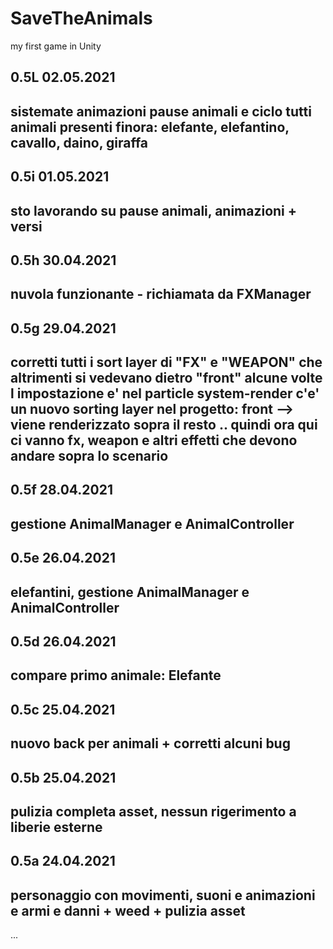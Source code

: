 # SaveTheAnimals
my first game in Unity

0.5L 02.05.2021
---------------
sistemate animazioni pause animali e ciclo tutti animali presenti finora:
elefante, elefantino, cavallo, daino, giraffa
---------------

0.5i 01.05.2021
---------------
sto lavorando su pause animali, animazioni + versi
---------------


0.5h 30.04.2021
---------------
nuvola funzionante - richiamata da FXManager
---------------

0.5g 29.04.2021
---------------
corretti tutti i sort layer di "FX" e "WEAPON" che altrimenti si vedevano dietro "front" alcune volte
l impostazione e' nel particle system-render
c'e' un nuovo sorting layer nel progetto: front  --> viene renderizzato sopra il resto .. quindi ora qui ci vanno fx, weapon e altri effetti che devono andare sopra lo scenario
---------------

0.5f 28.04.2021
---------------
gestione AnimalManager e AnimalController
---------------

0.5e 26.04.2021
---------------
elefantini, gestione AnimalManager e AnimalController
---------------

0.5d 26.04.2021
---------------
compare primo animale: Elefante
---------------

0.5c 25.04.2021
---------------
nuovo back per animali + corretti alcuni bug
---------------

0.5b 25.04.2021
---------------
pulizia completa asset, nessun rigerimento a liberie esterne
---------------

0.5a 24.04.2021
---------------
personaggio con movimenti, suoni e animazioni e armi e danni + weed + pulizia asset
---------------
...